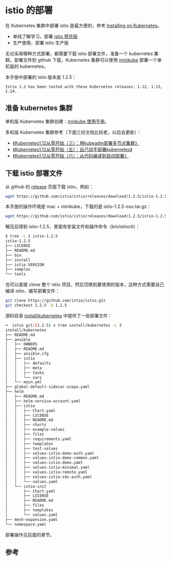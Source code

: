 <!-- toc -->
# istio 的部署

在 Kubernetes 集群中部署 istio 是最方便的，参考 [Installing on Kubernetes][1]。

* 单纯了解学习，部署 [istio 预览版](./demo-install.md)
* 生产使用，部署 istio 生产版

无论采用哪种方式部署，都需要下载 istio 部署文件，准备一个 kubernetes 集群。部署文件到 github 下载，Kubernetes 集群可以使用 [minikube](../minikube/index.md) 部署一个单机版的 kubernetes。

本手册中部署的 istio 版本是 1.2.5：

	Istio 1.2 has been tested with these Kubernetes releases: 1.12, 1.13, 1.14.

## 准备 kubernetes 集群

单机版 Kubernetes 集群创建：[minkube 使用手册](../minikube/index.md)。

多机版 Kubernetes 集群参考（下面三份文档比较老，以后会更新）：

* [《Kubernetes1.12从零开始（三）：用kubeadm部署多节点集群》][5]
* [《Kubernetes1.12从零开始（五）：自己动手部署kubernetes》][6]
* [《Kubernetes1.12从零开始（六）：从代码编译到自动部署》][7]

## 下载 istio 部署文件

从 github 的 [release][3] 页面下载 istio，例如：

```sh
wget https://github.com/istio/istio/releases/download/1.2.5/istio-1.2.5-linux.tar.gz
```

本手册的操作环境是 mac + minikube，下载的是 istio-1.2.5-osx.tar.gz：

```sh
wget https://github.com/istio/istio/releases/download/1.2.5/istio-1.2.5-osx.tar.gz
```

解压后得到 istio-1.2.5，里面有安装文件和操作命令（bin/istioctl）：

```sh
$ tree -L 1 istio-1.2.5
istio-1.2.5
├── LICENSE
├── README.md
├── bin
├── install
├── istio.VERSION
├── samples
└── tools
```

也可以直接 clone 整个 istio 项目，然后切换到要使用的版本，这种方式需要自己编译 istio，编写部署文件：

```sh
git clone https://github.com/istio/istio.git
git checkout 1.2.5 -b 1.2.5
```

源码目录 [install/kubernetes][4] 中提供了一些部署文件：

```sh
➜  istio git:(1.2.5) ✗ tree install/kubernetes -L 3
install/kubernetes
├── README.md
├── ansible
│   ├── OWNERS
│   ├── README.md
│   ├── ansible.cfg
│   ├── istio
│   │   ├── defaults
│   │   ├── meta
│   │   ├── tasks
│   │   └── vars
│   └── main.yml
├── global-default-sidecar-scope.yaml
├── helm
│   ├── README.md
│   ├── helm-service-account.yaml
│   ├── istio
│   │   ├── Chart.yaml
│   │   ├── LICENSE
│   │   ├── README.md
│   │   ├── charts
│   │   ├── example-values
│   │   ├── files
│   │   ├── requirements.yaml
│   │   ├── templates
│   │   ├── test-values
│   │   ├── values-istio-demo-auth.yaml
│   │   ├── values-istio-demo-common.yaml
│   │   ├── values-istio-demo.yaml
│   │   ├── values-istio-minimal.yaml
│   │   ├── values-istio-remote.yaml
│   │   ├── values-istio-sds-auth.yaml
│   │   └── values.yaml
│   └── istio-init
│       ├── Chart.yaml
│       ├── LICENSE
│       ├── README.md
│       ├── files
│       ├── templates
│       └── values.yaml
├── mesh-expansion.yaml
└── namespace.yaml
```

部署操作见后面的章节。

## 参考

[1]: https://istio.io/docs/setup/kubernetes/ "Installing on Kubernetes"
[2]: https://istio.io/docs/setup/kubernetes/install/kubernetes/ "Quick Start Evaluation Install"
[3]: https://github.com/istio/istio/releases "istio/releases"
[4]: https://github.com/istio/istio/tree/1.2.5/install/kubernetes "1.2.5/install/kubernetes "
[5]: https://www.lijiaocn.com/%E9%A1%B9%E7%9B%AE/2018/10/04/k8s-class-a-deploy-kubeadm.html "《Kubernetes1.12从零开始（三）：用kubeadm部署多节点集群》"
[6]: https://www.lijiaocn.com/%E9%A1%B9%E7%9B%AE/2018/10/07/k8s-class-deploy-from-scratch.html "《Kubernetes1.12从零开始（五）：自己动手部署kubernetes》"
[7]: https://www.lijiaocn.com/%E9%A1%B9%E7%9B%AE/2018/11/04/k8s-class-build-and-deploy-by-ansible.html "《Kubernetes1.12从零开始（六）：从代码编译到自动部署》"
